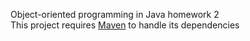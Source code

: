 Object-oriented programming in Java homework 2  
This project requires [Maven](https://maven.apache.org) to handle its dependencies 